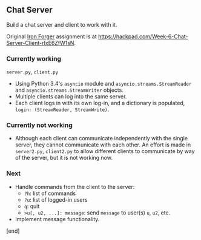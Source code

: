 ## Chat Server

Build a chat server and client to work with it. 

Original [Iron Forger](https://hackpad.com/Iron-Forger-kEmauANGcV5) assignment is at https://hackpad.com/Week-6-Chat-Server-Client-rIxE6ZfW1sN.

### Currently working

`server.py`, `client.py`

 * Using Python 3.4's `asyncio` module and `asyncio.streams.StreamReader` and `asyncio.streams.StreamWriter` objects. 
 * Multiple clients can log into the same server.
 * Each client logs in with its own log-in, and a dictionary is populated, `login: (StreamReader, StreamWrite)`.

### Currently not working

 * Although each client can communicate independently with the single server, they cannot communicate with each other. An effort is made in `server2.py`, `client2.py` to allow different clients to communicate by way of the server, but it is not working now.

### Next

 * Handle commands from the client to the server:
   * `?h`: list of commands
   * `?u`: list of logged-in users
   * `q`: quit
   * `>u[, u2, ...]: message`: send `message` to user(s) `u`, `u2`, etc. 
 * Implement message functionality.

[end]

